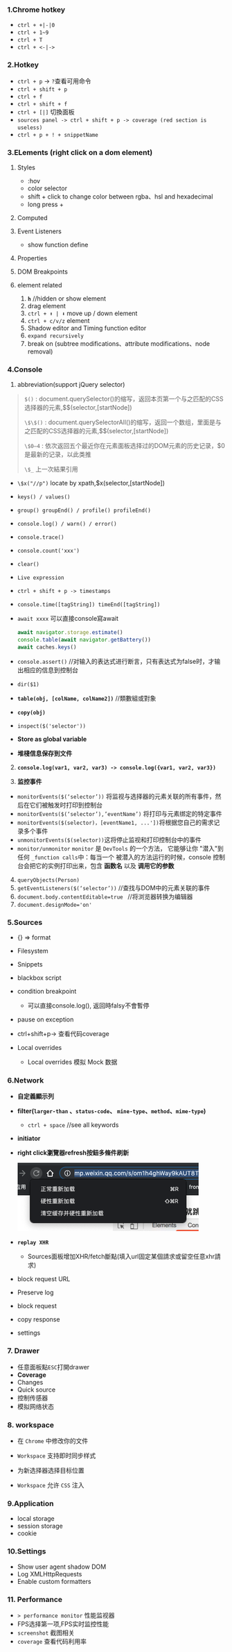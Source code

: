 ### 1.Chrome hotkey
- `ctrl + +|-|0`
- `ctrl + 1~9`
- `ctrl + T`
- `ctrl + <-|->`

### 2.Hotkey
- `ctrl + p` -> `?`查看可用命令
- `ctrl + shift + p`
- `ctrl + f`
- `ctrl + shift + f`
- `ctrl + [|]` 切換面板
- `sources panel -> ctrl + shift + p -> coverage (red section is useless)`
- `ctrl + p + ! + snippetName`

### 3.ELements (right click on a dom element)
1. Styles
   - :hov
   - color selector
   - shift + click to change color between rgba、hsl and hexadecimal
   - long press +

2. Computed

3. Event Listeners

    - show function define

4. Properties

5. DOM Breakpoints

6. element related

    1. **`h`** //hidden or show element
    2. drag element
    3. `ctrl + ⬆ | ⬇` move up / down element
    4. `ctrl + c/v/z` element
    5. Shadow editor and Timing function editor
    6. `expand recursively`
    7. break on (subtree modifications、attribute modifications、node removal)

### 4.Console
1. abbreviation(support jQuery selector)
  > `$()` : document.querySelector()的缩写，返回本页第一个与之匹配的CSS选择器的元素,$$(selector,[startNode])
  >
  > `\$\$()` : document.querySelectorAll()的缩写，返回一个数组，里面是与之匹配的CSS选择器的元素,$$(selector,[startNode])
  >
  > `\$0–4` : 依次返回五个最近你在元素面板选择过的DOM元素的历史记录，$0是最新的记录，以此类推
  >
  > `\$_`  上一次結果引用

- `\$x("//p")`     locate by xpath,$x(selector,[startNode])

-  `keys() / values()`

- `group() groupEnd() / profile() profileEnd()`

- `console.log() / warn() / error()`

- `console.trace()`

- `console.count('xxx')`

- `clear()`

- `Live expression`

- `ctrl + shift + p -> timestamps`

- `console.time([tagString]) timeEnd([tagString])`

- `await xxxx` 可以直接console寫await

    ```javascript
    await navigator.storage.estimate()
    console.table(await navigator.getBattery())
    await caches.keys()
    ```

- `console.assert()` //对输入的表达式进行断言，只有表达式为false时，才输出相应的信息到控制台

- `dir($1)`

- **`table(obj, [colName, colName2])`**  //類數組或對象

- **`copy(obj)`**

- `inspect($('selector'))`

- **Store as global variable**

- **堆棧信息保存到文件**
2. **`console.log(var1, var2, var3) -> console.log({var1, var2, var3})`**

3. **监控事件**

- `monitorEvents($(‘selector’))` 将监视与选择器的元素关联的所有事件，然后在它们被触发时打印到控制台
- `monitorEvents($(‘selector’),’eventName’)` 将打印与元素绑定的特定事件
- `monitorEvents($(selector)，[eventName1, ...'])`将根据您自己的需求记录多个事件
- `unmonitorEvents($(selector))`这将停止监视和打印控制台中的事件
- `monitor/unmonitor` `monitor` 是 `DevTools` 的一个方法， 它能够让你 "潜入"到任何 `_function calls`中：每当一个 被潜入的方法运行的时候，console 控制台会把它的实例打印出来，包含 **函数名** 以及 **调用它的参数**

4. `queryObjects(Person)`
5. `getEventListeners($(‘selector’))` //查找与DOM中的元素关联的事件
6. `document.body.contentEditable=true `   //将浏览器转换为编辑器
7. `document.designMode='on'`

### 5.Sources
- {} => format

- Filesystem

- Snippets

- blackbox script

- condition breakpoint

    - 可以直接console.log(), 返回時falsy不會暫停

- pause on exception

- ctrl+shift+p-> 查看代码coverage

- Local overrides

    - Local overrides 模拟 Mock 数据

### 6.Network
- **自定義顯示列**

- **filter(`larger-than` 、`status-code`、 `mine-type`、`method`、`mime-type`)**

    - `ctrl + space` //see all keywords

- **initiator**

- **right click瀏覽器refresh按鈕多條件刷新**

    ![](./images/chrome.png)

- **`replay XHR`**

    - Sources面板增加XHR/fetch斷點(填入url固定某個請求或留空任意xhr請求)

- block request  URL

- Preserve log

- block request

- copy response

- settings

### 7. Drawer

- 任意面板點`ESC`打開drawer
- **Coverage**
- Changes
- Quick source
- 控制传感器
- 模拟网络状态

### 8. workspace

- 在 `Chrome` 中修改你的文件

- `Workspace` 支持即时同步样式

- 为新选择器选择目标位置

- `Workspace` 允许 `CSS` 注入

### 9.Application
- local storage
- session storage
- cookie

### 10.Settings
- Show user agent shadow DOM
- Log XMLHttpRequests
- Enable custom formatters

### 11. Performance

- `> performance monitor`  性能监视器
- FPS选择第一项,FPS实时监控性能
- `screenshot` 截图相关
- `coverage`  查看代码利用率